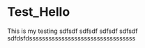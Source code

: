 # Test_Hello
This is my testing
sdfsdf
sdfsdf
sdfsdf
sdfsdf
sdfdsfdsssssssssssssssssssssssssssssssss
